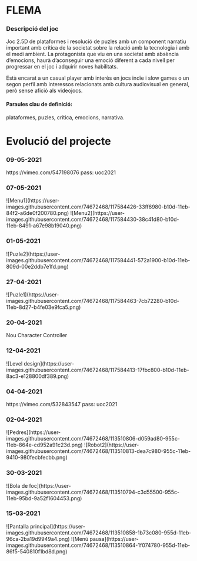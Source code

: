 <h1>FLEMA</h1>
<h3>Descripció del joc</h3>
<p>Joc 2.5D de plataformes i resolució de puzles amb un component narratiu important amb crítica de la societat sobre la relació amb la tecnologia i amb el medi ambient. La protagonista que viu en una societat amb absència d’emocions, haurà d’aconseguir una emoció diferent a cada nivell per progressar en el joc i adquirir noves habilitats.</p><p>
Està encarat a un casual player amb interès en jocs indie i slow games o un segon perfil amb interessos relacionats amb cultura audiovisual en general, però sense afició als videojocs.</p>
<h4>Paraules clau de definició:</h4>
<p>plataformes, puzles, crítica, emocions, narrativa.</p>
<h1>Evolució del projecte</h1>
<h3>09-05-2021</h3>
<p>https://vimeo.com/547198076 pass: uoc2021</p>
<h3>07-05-2021</h3>
![Menu1](https://user-images.githubusercontent.com/74672468/117584426-33ff6980-b10d-11eb-84f2-a6de0f200780.png)
![Menu2](https://user-images.githubusercontent.com/74672468/117584430-38c41d80-b10d-11eb-8491-a67e98b19040.png)
<h3>01-05-2021</h3>
![Puzle2](https://user-images.githubusercontent.com/74672468/117584441-572a1900-b10d-11eb-809d-00e2ddb7e1fd.png)
<h3>27-04-2021</h3>
![Puzle1](https://user-images.githubusercontent.com/74672468/117584463-7cb72280-b10d-11eb-8d27-b4fe03e9fca5.png)
<h3>20-04-2021</h3>
Nou Character Controller
<h3>12-04-2021</h3>
![Level design](https://user-images.githubusercontent.com/74672468/117584413-17fbc800-b10d-11eb-8ac3-e128800df389.png)
<h3>04-04-2021</h3>
<p>https://vimeo.com/532843547 pass: uoc2021</p>
<h3>02-04-2021</h3>
![Pedres](https://user-images.githubusercontent.com/74672468/113510806-d059ad80-955c-11eb-864e-cd952a91c23d.png)
![Robot2](https://user-images.githubusercontent.com/74672468/113510813-dea7c980-955c-11eb-9410-980fecbfecbb.png)
<h3>30-03-2021</h3>
![Bola de foc](https://user-images.githubusercontent.com/74672468/113510794-c3d55500-955c-11eb-95bd-9a52f1604453.png)
<h3>15-03-2021</h3>
![Pantalla principal](https://user-images.githubusercontent.com/74672468/113510858-1b73c080-955d-11eb-96ca-2ba19d9949a4.png)
![Menú pausa](https://user-images.githubusercontent.com/74672468/113510864-1f074780-955d-11eb-86f5-540810f1bd8d.png)
